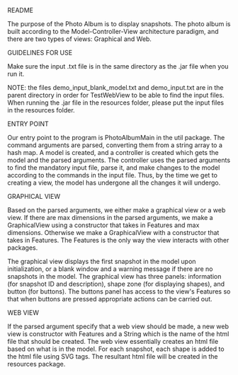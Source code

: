 README

The purpose of the Photo Album is to display snapshots. The photo album is built according to the Model-Controller-View architecture paradigm, and there are two types of views: Graphical and Web.

GUIDELINES FOR USE

Make sure the input .txt file is in the same directory as the .jar file when you run it.

NOTE: the files demo_input_blank_model.txt and demo_input.txt are in the parent directory in order for TestWebView to be able to find the input files. When running the .jar file in the resources folder, please put the input files in the resources folder.

ENTRY POINT

Our entry point to the program is PhotoAlbumMain in the util package. The command arguments are parsed, converting them from a string array to a hash map. A model is created, and a controller is created which gets the model and the parsed arguments. The controller uses the parsed arguments to find the mandatory input file, parse it, and make changes to the model according to the commands in the input file. Thus, by the time we get to creating a view, the model has undergone all the changes it will undergo. 

GRAPHICAL VIEW

Based on the parsed arguments, we either make a graphical view or a web view. If there are max dimensions in the parsed arguments, we make a GraphicalView using a constructor that takes in Features and max dimensions. Otherwise we make a GraphicalView with a constructor that takes in Features. The Features is the only way the view interacts with other packages.

The graphical view displays the first snapshot in the model upon initialization, or a blank window and a warning message if there are no snapshots in the model. The graphical view has three panels: information (for snapshot ID and description), shape zone (for displaying shapes), and button (for buttons). The buttons panel has access to the view's Features so that when buttons are pressed appropriate actions can be carried out.

WEB VIEW

If the parsed argument specify that a web view should be made, a new web view is constructor with Features and a String which is the name of the html file that should be created. The web view essentially creates an html file based on what is in the model. For each snapshot, each shape is added to the html file using SVG tags. The resultant html file will be created in the resources package. 
